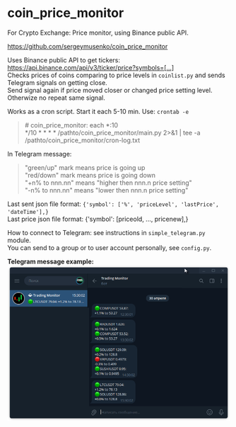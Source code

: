 # coin_price_monitor

For Crypto Exchange: Price monitor, using Binance public API.

https://github.com/sergeymusenko/coin_price_monitor

Uses Binance public API to get tickers: https://api.binance.com/api/v3/ticker/price?symbols=[...]<br/>
Checks prices of coins comparing to price levels in `coinlist.py` and sends Telegram signals on getting close.<br/>
Send signal again if price moved closer or changed price setting level. Otherwize no repeat same signal.

Works as a cron script. Start it each 5-10 min. Use: `crontab -e`
> \# coin_price_monitor: each *:10<br/>
> */10 * * * *   /pathto/coin_price_monitor/main.py 2>&1 | tee -a /pathto/coin_price_monitor/cron-log.txt


In Telegram message:
>	"green/up" mark means price is going up<br/>
>	"red/down" mark means price is going down<br/>
>	"+n% to nnn.nn" means "higher then nnn.n price setting"<br/>
>	"-n% to nnn.nn" means "lower then nnn.n price setting"


Last sent json file format: `{'symbol': ['%', 'priceLevel', 'lastPrice', 'dateTime'],}`<br/>
Last price json file format: {'symbol': [priceold, ..., pricenew],}

How to connect to Telegram: see instructions in `simple_telegram.py` module.<br/>
You can send to a group or to user account personally, see `config.py`.

**Telegram message example:<br/>**
<img src="screenshot1.png" alt="Telegram message">



